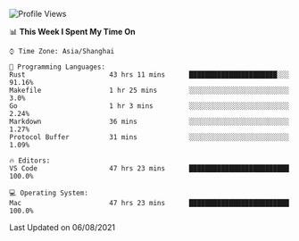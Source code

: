 <!--START_SECTION:waka-->
![Profile Views](http://img.shields.io/badge/Profile%20Views-3-blue)

📊 **This Week I Spent My Time On** 

```text
⌚︎ Time Zone: Asia/Shanghai

💬 Programming Languages: 
Rust                     43 hrs 11 mins      ██████████████████████░░░   91.16% 
Makefile                 1 hr 25 mins        ░░░░░░░░░░░░░░░░░░░░░░░░░   3.0% 
Go                       1 hr 3 mins         ░░░░░░░░░░░░░░░░░░░░░░░░░   2.24% 
Markdown                 36 mins             ░░░░░░░░░░░░░░░░░░░░░░░░░   1.27% 
Protocol Buffer          31 mins             ░░░░░░░░░░░░░░░░░░░░░░░░░   1.09%

🔥 Editors: 
VS Code                  47 hrs 23 mins      █████████████████████████   100.0%

💻 Operating System: 
Mac                      47 hrs 23 mins      █████████████████████████   100.0%

```


 Last Updated on 06/08/2021
<!--END_SECTION:waka-->
